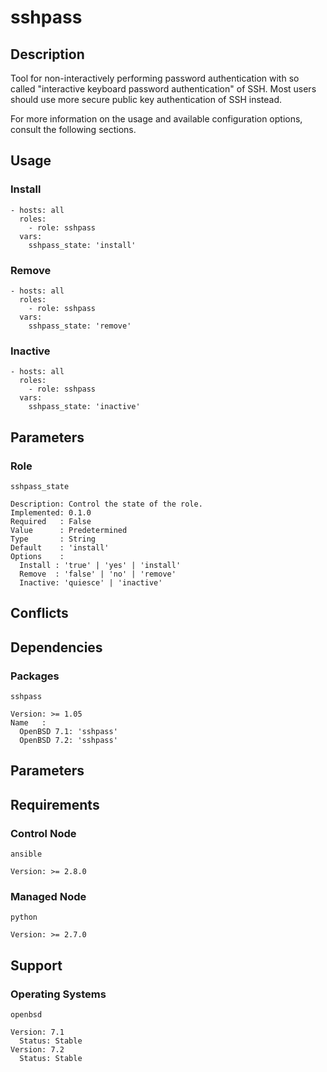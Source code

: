 # sshpass

## Description

Tool for non-interactively performing password authentication with so called
"interactive keyboard password authentication" of SSH. Most users should use
more secure public key authentication of SSH instead.

For more information on the usage and available configuration options,
consult the following sections.

## Usage

### Install

```
- hosts: all
  roles:
    - role: sshpass
  vars:
    sshpass_state: 'install'
```

### Remove

```
- hosts: all
  roles:
    - role: sshpass
  vars:
    sshpass_state: 'remove'
```

### Inactive

```
- hosts: all
  roles:
    - role: sshpass
  vars:
    sshpass_state: 'inactive'
```

## Parameters

### Role

`sshpass_state`

    Description: Control the state of the role.
    Implemented: 0.1.0
    Required   : False
    Value      : Predetermined
    Type       : String
    Default    : 'install'
    Options    :
      Install : 'true' | 'yes' | 'install'
      Remove  : 'false' | 'no' | 'remove'
      Inactive: 'quiesce' | 'inactive'

## Conflicts

## Dependencies

### Packages

`sshpass`

    Version: >= 1.05
    Name   :
      OpenBSD 7.1: 'sshpass'
      OpenBSD 7.2: 'sshpass'

## Parameters

## Requirements

### Control Node

`ansible`

    Version: >= 2.8.0

### Managed Node

`python`

    Version: >= 2.7.0

## Support

### Operating Systems

`openbsd`

    Version: 7.1
      Status: Stable
    Version: 7.2
      Status: Stable
